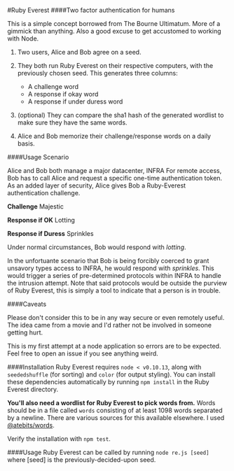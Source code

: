 #Ruby Everest
####Two factor authentication for humans

This is a simple concept borrowed from The Bourne Ultimatum. More of a gimmick than anything. Also a good excuse to get accustomed to working with Node. 

1. Two users, Alice and Bob agree on a seed.
2. They both run Ruby Everest on their respective computers, with the previously chosen seed. This generates three columns: 

	* A challenge word
	* A response if okay word
	* A response if under duress word

3. (optional) They can compare the sha1 hash of the generated wordlist to make sure they have the same words.

4. Alice and Bob memorize their challenge/response words on a daily basis.

####Usage Scenario

Alice and Bob both manage a major datacenter, INFRA For remote access, Bob has to call Alice and request a specific one-time authentication token. As an added layer of security, Alice gives Bob a Ruby-Everest authentication challenge. 

**Challenge** Majestic

**Response if OK** Lotting

**Response if Duress** Sprinkles

Under normal circumstances, Bob would respond with _lotting_. 

In the unfortuante scenario that Bob is being forcibly coerced to grant unsavory types access to INFRA, he would respond with _sprinkles_. This would trigger a series of pre-determined protocols within INFRA to handle the intrusion attempt. Note that said protocols would be outside the purview of Ruby Everest, this is simply a tool to indicate that a person is in trouble. 

####Caveats

Please don't consider this to be in any way secure or even remotely useful. The idea came from a movie and I'd rather not be involved in someone getting hurt.

This is my first attempt at a node application so errors are to be expected. Feel free to open an issue if you see anything weird.

####Installation 
Ruby Everest requires `node < v0.10.13`, along with `seededshuffle` (for sorting) and `color` (for output styling). You can install these dependencies automatically by running `npm install` in the Ruby Everest directory.

**You'll also need a wordlist for Ruby Everest to pick words from.** Words should be in a file called `words` consisting of at least 1098 words separated by a newline. There are various sources for this available elsewhere. I used [@atebits/words](https://github.com/atebits/words@atebits/words).

Verify the installation with `npm test`. 

####Usage
Ruby Everest can be called by running `node re.js [seed]` where [seed] is the previously-decided-upon seed. 






